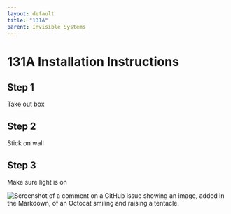 ```yaml
---
layout: default
title: "131A"
parent: Invisible Systems
---
```


# 131A Installation Instructions

## Step 1
Take out box

## Step 2 
Stick on wall

## Step 3 
Make sure light is on

![Screenshot of a comment on a GitHub issue showing an image, added in the Markdown, of an Octocat smiling and raising a tentacle.](https://myoctocat.com/assets/images/base-octocat.svg)
